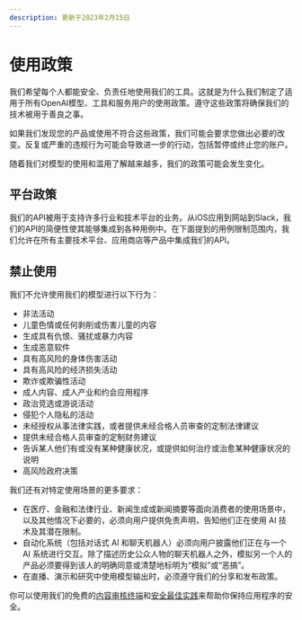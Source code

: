 ```yaml
---
description: 更新于2023年2月15日
---
```


# 使用政策

我们希望每个人都能安全、负责任地使用我们的工具。这就是为什么我们制定了适用于所有OpenAI模型、工具和服务用户的使用政策。遵守这些政策将确保我们的技术被用于善良之事。

如果我们发现您的产品或使用不符合这些政策，我们可能会要求您做出必要的改变。反复或严重的违规行为可能会导致进一步的行动，包括暂停或终止您的账户。

随着我们对模型的使用和滥用了解越来越多，我们的政策可能会发生变化。

## 平台政策&#x20;

我们的API被用于支持许多行业和技术平台的业务。从iOS应用到网站到Slack，我们的API的简便性使其能够集成到各种用例中。在下面提到的用例限制范围内，我们允许在所有主要技术平台、应用商店等产品中集成我们的API。

## 禁止使用&#x20;

我们不允许使用我们的模型进行以下行为：

* 非法活动&#x20;
* 儿童色情或任何剥削或伤害儿童的内容&#x20;
* 生成具有仇恨、骚扰或暴力内容&#x20;
* 生成恶意软件&#x20;
* 具有高风险的身体伤害活动&#x20;
* 具有高风险的经济损失活动&#x20;
* 欺诈或欺骗性活动&#x20;
* 成人内容、成人产业和约会应用程序&#x20;
* 政治竞选或游说活动&#x20;
* 侵犯个人隐私的活动&#x20;
* 未经授权从事法律实践，或者提供未经合格人员审查的定制法律建议
* 提供未经合格人员审查的定制财务建议&#x20;
* 告诉某人他们有或没有某种健康状况，或提供如何治疗或治愈某种健康状况的说明&#x20;
* 高风险政府决策

我们还有对特定使用场景的更多要求：

* 在医疗、金融和法律行业、新闻生成或新闻摘要等面向消费者的使用场景中，以及其他情况下必要的，必须向用户提供免责声明，告知他们正在使用 AI 技术及其潜在限制。
* 自动化系统（包括对话式 AI 和聊天机器人）必须向用户披露他们正在与一个 AI 系统进行交互。除了描述历史公众人物的聊天机器人之外，模拟另一个人的产品必须要得到该人的明确同意或清楚地标明为“模拟”或“恶搞”。
* 在直播、演示和研究中使用模型输出时，必须遵守我们的分享和发布政策。

你可以使用我们的免费的[内容审核终端](https://platform.openai.com/docs/guides/moderation)和[安全最佳实践](https://app.gitbook.com/s/LrHbKpKUvATEUrmSc1C8/)来帮助你保持应用程序的安全。
